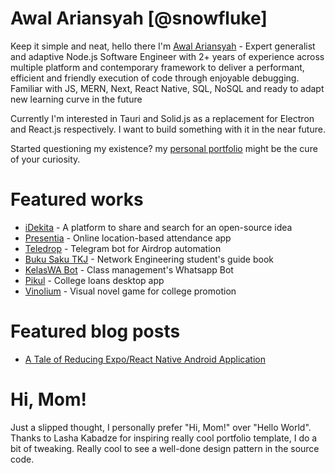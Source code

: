 # Awal Ariansyah [@snowfluke]

Keep it simple and neat, hello there I'm [Awal Ariansyah](https://snowfluke.github.io) - Expert generalist and adaptive Node.js Software Engineer with 2+ years of experience across multiple platform and contemporary framework to deliver a performant, efficient and friendly execution of code through enjoyable debugging. Familiar with JS, MERN, Next, React Native, SQL, NoSQL and ready to adapt new learning curve in the future

Currently I'm interested in Tauri and Solid.js as a replacement for Electron and React.js respectively. I want to build something with it in the near future.

Started questioning my existence? my [personal portfolio](https://snowfluke.github.io) might be the cure of your curiosity.

# Featured works

- [iDekita](http://idekita.herokuapp.com/) - A platform to share and search for an open-source idea
- [Presentia](http://presentia.stmikkomputama.ac.id/) - Online location-based attendance app
- [Teledrop](https://youtu.be/dpr3RrLRehs) - Telegram bot for Airdrop automation
- [Buku Saku TKJ](https://play.google.com/store/apps/details?id=com.bukusakutkj.sss) - Network Engineering student's guide book
- [KelasWA Bot](https://github.com/snowfluke/kelasWABot) - Class management's Whatsapp Bot
- [Pikul](https://www.youtube.com/watch?v=y8lpe6FIloc) - College loans desktop app
- [Vinolium](https://awaru.itch.io/vinolium) - Visual novel game for college promotion

# Featured blog posts

- [A Tale of Reducing Expo/React Native Android Application](https://dev.to/awalariansyah/a-tale-of-reducing-expo-react-native-android-application-3cgb)

# Hi, Mom!

Just a slipped thought, I personally prefer "Hi, Mom!" over "Hello World". Thanks to Lasha Kabadze for inspiring really cool portfolio template, I do a bit of tweaking. Really cool to see a well-done design pattern in the source code.

